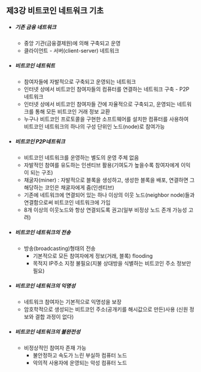 ## 제3강 비트코인 네트워크 기초



- ##### 기존 금융 네트워크

  - 중앙 기관(금융결제원)에 의해 구축되고 운영
  - 클라이언트 - 서버(client-server) 네트워크

- ##### 비트코인 네트워트

  - 참여자들에 자발적으로 구축되고 운영되는 네트워크
  - 인터넷 상에서 비트코인 참여자들의 컴퓨터를 연결하는 네트워크 구축 - P2P 네트워크
  - 인터넷 상에서 비트코인 참여자들 간에 자율적으로 구축되고, 운영되는 네트워크를 통해 모든 비트코인 거래 정보 교환
  - 누구나 비트코인 프로토콜을 구현한 소프트웨어를 설치한 컴퓨터를 사용하여 비트코인 네트워크의 하나의 구성 단위인 노드(node)로 참여가능

- ##### 비트코인 P2P네트워크

  - 비트코인 네트워크를 운영하는 별도의 운영 주체 없음
  - 자발적인 참여를 유도하는 인센티브 활용(기여도가 높을수록 참여자에게 이익이 되는 구조)
  - 채굴자(miner) : 자발적으로 블록을 생성하고, 생성한 블록을 배포, 연결하면 그 해당하는 코인은 채굴자에게 줌(인센티브)
  - 기존에 네트워크에 연결되어 있는 하나 이상의 이웃 노드(neighbor node)들과 연결함으로써 비트코인 네트워크에 가입
  - 8개 이상의 이웃노드와 항상 연결되도록 권고(일부 비정상 노드 존개 가능성 고려)

- ##### 비트코인 네트워크의 전송

  - 방송(broadcasting)형태의 전송
    - 기본적으로 모든 참여자에게 정보(거래, 블록) flooding
    - 목적지 IP주소 지정 불필요(지불 상대방을 식별하는 비트코인 주소 정보만 필요) 

- ##### 비트코인 네트워크의 익명성

  - 네트워크 참여자는 기본적으로 익명성을 보장
  - 암호학적으로 생성되는 비트코인 주소(공개키를 해시값으로 만든)사용 (신원 정보와 결합 과정이 없다)

- ##### 비트코인 네트워크의 불완전성

  - 비정상적인 참여자 존재 가능
    - 불안정하고 속도가 느린 부실하 컴퓨터 노드
    - 악의적 사용자에 운영되는 악성 컴퓨터 노드